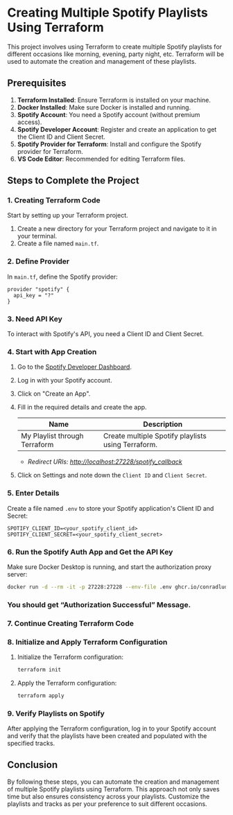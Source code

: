 # Creating Multiple Spotify Playlists Using Terraform

This project involves using Terraform to create multiple Spotify playlists for different occasions like morning, evening, party night, etc. Terraform will be used to automate the creation and management of these playlists.

## Prerequisites

1. **Terraform Installed**: Ensure Terraform is installed on your machine.
2. **Docker Installed**: Make sure Docker is installed and running.
3. **Spotify Account**: You need a Spotify account (without premium access).
4. **Spotify Developer Account**: Register and create an application to get the Client ID and Client Secret.
5. **Spotify Provider for Terraform**: Install and configure the Spotify provider for Terraform.
6. **VS Code Editor**: Recommended for editing Terraform files.

## Steps to Complete the Project

### 1. Creating Terraform Code

Start by setting up your Terraform project.

1. Create a new directory for your Terraform project and navigate to it in your terminal.
2. Create a file named `main.tf`.

### 2. Define Provider

In `main.tf`, define the Spotify provider:

```hcl
provider "spotify" {
  api_key = "?"
}
```

### 3. Need API Key

To interact with Spotify's API, you need a Client ID and Client Secret.

### 4. Start with App Creation

1. Go to the [Spotify Developer Dashboard](https://developer.spotify.com/dashboard/).
2. Log in with your Spotify account.
3. Click on "Create an App".
4. Fill in the required details and create the app.

    | Name                          | Description                                            |
    |-------------------------------|--------------------------------------------------------|
    | My Playlist through Terraform | Create multiple Spotify playlists using Terraform.     |

    - *Redirect URIs: [http://localhost:27228/spotify_callback](http://localhost:27228/spotify_callback)*

5. Click on Settings and note down the `Client ID` and `Client Secret`.

### 5. Enter Details

Create a file named `.env` to store your Spotify application's Client ID and Secret:

```env
SPOTIFY_CLIENT_ID=<your_spotify_client_id>
SPOTIFY_CLIENT_SECRET=<your_spotify_client_secret>
```

### 6. Run the Spotify Auth App and Get the API Key

Make sure Docker Desktop is running, and start the authorization proxy server:

```sh
docker run -d --rm -it -p 27228:27228 --env-file .env ghcr.io/conradludgate/spotify-auth-proxy
```

### You should get “Authorization Successful” Message.

### 7. Continue Creating Terraform Code

### 8. Initialize and Apply Terraform Configuration

1. Initialize the Terraform configuration:

    ```sh
    terraform init
    ```
    
2. Apply the Terraform configuration:

    ```sh
    terraform apply
    ```

### 9. Verify Playlists on Spotify

After applying the Terraform configuration, log in to your Spotify account and verify that the playlists have been created and populated with the specified tracks.

## Conclusion

By following these steps, you can automate the creation and management of multiple Spotify playlists using Terraform. This approach not only saves time but also ensures consistency across your playlists. Customize the playlists and tracks as per your preference to suit different occasions.
